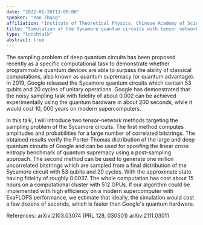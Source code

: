 ```yaml
---
date: "2022-01-28T13:00:00"
speaker: "Pan Zhang"
affiliation: "Institute of Theoretical Physics, Chinese Academy of Sciences"
title: "Simulation of the Sycamore quantum circuits with tensor networks"
type: "lunchtalk"
abstract: true
---
```


The sampling problem of deep quantum circuits has been proposed recently as a specific computational task to demonstrate whether programmable quantum devices are able to surpass the ability of classical computations, also known as quantum supremacy (or quantum advantage). In 2019, Google released the Sycamore quantum circuits which contain 53 qubits and 20 cycles of unitary operations. Google has demonstrated that the noisy sampling task with fidelity of about 0.002 can be achieved experimentally using the quantum hardware in about 200 seconds, while it would cost 10, 000 years on modern supercomputers.

In this talk, I will introduce two tensor-network methods targeting the sampling problem of the Sycamore circuits. The first method computes amplitudes and probabilities for a large number of correlated bitstrings. The obtained results verify the Porter-Thomas distribution of the large and deep quantum circuits of Google and can be used for spoofing the linear cross entropy benchmark of quantum supremacy using a post-sampling approach. The second method can be used to generate one million uncorrelated bitstrings which are sampled from a final distribution of the Sycamore circuit with 53 qubits and 20 cycles. With the approximate state having fidelity of roughly 0.0037. The whole computation has cost about 15 hours on a computational cluster with 512 GPUs. If our algorithm could be implemented with high efficiency on a modern supercomputer with ExaFLOPS performance, we estimate that ideally, the simulation would cost a few dozens of seconds, which is faster than Google's quantum hardware.

References:
arXiv:2103.03074 (PRL 128, 030501)
arXiv:2111.03011
